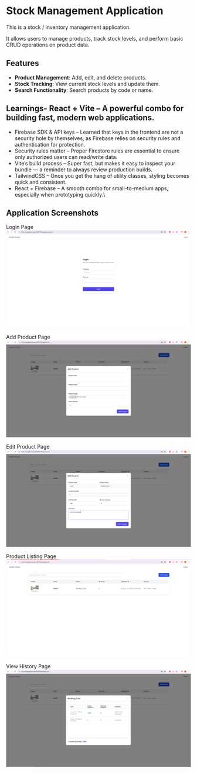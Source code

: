 # Stock Management Application
This is a stock / inventory management application. 

It allows users to manage products, track stock levels, and perform basic CRUD operations on product data.
## Features
- **Product Management**: Add, edit, and delete products.
- **Stock Tracking**: View current stock levels and update them.
- **Search Functionality**: Search products by code or name.

## Learnings- React + Vite – A powerful combo for building fast, modern web applications.
- Firebase SDK & API keys – Learned that keys in the frontend are not a security hole by themselves, as Firebase relies on security rules and authentication for protection.
- Security rules matter – Proper Firestore rules are essential to ensure only authorized users can read/write data.
- Vite’s build process – Super fast, but makes it easy to inspect your bundle — a reminder to always review production builds.
- TailwindCSS – Once you get the hang of utility classes, styling becomes quick and consistent.
- React + Firebase – A smooth combo for small-to-medium apps, especially when prototyping quickly.\

## Application Screenshots
Login Page
![Login Page](screenshots/Login%20page.png)

Add Product Page
![Add Product Page](screenshots/Add%20product.png)

Edit Product Page
![Edit Product Page](screenshots/Edit%20product.png)

Product Listing Page
![Product Listing Page](screenshots/Product%20listing.png)

View History Page
![View History Page](screenshots/View%20history.png)




